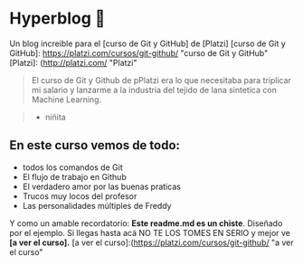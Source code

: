 # Hyperblog 💚
Un blog increible para el [curso de Git y GitHub] de [Platzi]
[curso de Git y GitHub]: https://platzi.com/cursos/git-github/ "curso de Git y GitHub"
[Platzi]: (http://platzi.com/ "Platzi"

> El curso de Git y Github de pPlatzi era lo que necesitaba para triplicar mi salario y lanzarme a la industria del tejido de lana sintetica con Machine Learning.

> - niñita

## En este curso vemos de todo: 
* todos los comandos de Git
* El flujo de trabajo en Github
* El verdadero amor por las buenas praticas
* Trucos muy locos del profesor
* Las personalidades múltiples de Freddy

Y como un amable recordatorio: **Este readme.md es un chiste**. Diseñado por el ejemplo. Si llegas hasta acá NO TE LOS TOMES EN SERIO y mejor ve **[a ver el curso].**
[a ver el curso]:(https://platzi.com/cursos/git-github/ "a ver el curso"